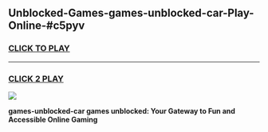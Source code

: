 
## Unblocked-Games-games-unblocked-car-Play-Online-#c5pyv
<h3>
<a href="https://premium.freeplayer.one?title=games-unblocked-car&ref=27F">CLICK TO PLAY</a></h3>
<hr>

<h3>
<a href="https://premium.freeplayer.one?title=games-unblocked-car&ref=27F">CLICK 2 PLAY</a>
  
</h3>

<a href="https://premium.freeplayer.one?title=games-unblocked-car&ref=27F"><img src="https://clearcache.store/games.png"></a>


**games-unblocked-car games unblocked: Your Gateway to Fun and Accessible Online Gaming**

